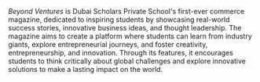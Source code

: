 *Beyond Ventures* is Dubai Scholars Private School's first-ever commerce magazine, dedicated to inspiring students by showcasing real-world success stories, innovative business ideas, and thought leadership. The magazine aims to create a platform where students can learn from industry giants, explore entrepreneurial journeys, and foster creativity, entrepreneurship, and innovation. Through its features, it encourages students to think critically about global challenges and explore innovative solutions to make a lasting impact on the world.
